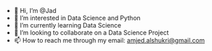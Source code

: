 - 👋 Hi, I’m @Jad
- 👀 I’m interested in Data Science and Python
- 🌱 I’m currently learning Data Science
- 💞️ I’m looking to collaborate on a Data Science Project 
- 📫 How to reach me through my email: amjed.alshukri@gmail.com 

<!---
Amjad9113/Amjad9113 is a ✨ special ✨ repository because its `README.md` (this file) appears on your GitHub profile.
You can click the Preview link to take a look at your changes.
--->
